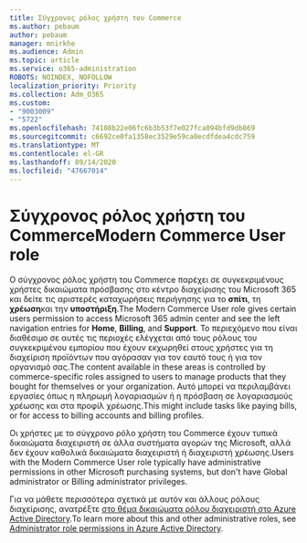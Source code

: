 ```yaml
---
title: Σύγχρονος ρόλος χρήστη του Commerce
ms.author: pebaum
author: pebaum
manager: mnirkhe
ms.audience: Admin
ms.topic: article
ms.service: o365-administration
ROBOTS: NOINDEX, NOFOLLOW
localization_priority: Priority
ms.collection: Adm_O365
ms.custom:
- "9003009"
- "5722"
ms.openlocfilehash: 74108b22e06fc6b3b53f7e027fca094bfd9db869
ms.sourcegitcommit: c6692ce0fa1358ec3529e59ca0ecdfdea4cdc759
ms.translationtype: MT
ms.contentlocale: el-GR
ms.lasthandoff: 09/14/2020
ms.locfileid: "47667014"
---
```

# <a name="modern-commerce-user-role"></a><span data-ttu-id="2189c-102">Σύγχρονος ρόλος χρήστη του Commerce</span><span class="sxs-lookup"><span data-stu-id="2189c-102">Modern Commerce User role</span></span>

<span data-ttu-id="2189c-103">Ο σύγχρονος ρόλος χρήστη του Commerce παρέχει σε συγκεκριμένους χρήστες δικαιώματα πρόσβασης στο κέντρο διαχείρισης του Microsoft 365 και δείτε τις αριστερές καταχωρήσεις περιήγησης για το **σπίτι**, τη **χρέωση**και την **υποστήριξη**.</span><span class="sxs-lookup"><span data-stu-id="2189c-103">The Modern Commerce User role gives certain users permission to access Microsoft 365 admin center and see the left navigation entries for **Home**, **Billing**, and **Support**.</span></span> <span data-ttu-id="2189c-104">Το περιεχόμενο που είναι διαθέσιμο σε αυτές τις περιοχές ελέγχεται από τους ρόλους του συγκεκριμένου εμπορίου που έχουν εκχωρηθεί στους χρήστες για τη διαχείριση προϊόντων που αγόρασαν για τον εαυτό τους ή για τον οργανισμό σας.</span><span class="sxs-lookup"><span data-stu-id="2189c-104">The content available in these areas is controlled by commerce-specific roles assigned to users to manage products that they bought for themselves or your organization.</span></span> <span data-ttu-id="2189c-105">Αυτό μπορεί να περιλαμβάνει εργασίες όπως η πληρωμή λογαριασμών ή η πρόσβαση σε λογαριασμούς χρέωσης και στα προφίλ χρέωσης.</span><span class="sxs-lookup"><span data-stu-id="2189c-105">This might include tasks like paying bills, or for access to billing accounts and billing profiles.</span></span>

<span data-ttu-id="2189c-106">Οι χρήστες με το σύγχρονο ρόλο χρήστη του Commerce έχουν τυπικά δικαιώματα διαχειριστή σε άλλα συστήματα αγορών της Microsoft, αλλά δεν έχουν καθολικά δικαιώματα διαχειριστή ή διαχειριστή χρέωσης.</span><span class="sxs-lookup"><span data-stu-id="2189c-106">Users with the Modern Commerce User role typically have administrative permissions in other Microsoft purchasing systems, but don't have Global administrator or Billing administrator privileges.</span></span>

<span data-ttu-id="2189c-107">Για να μάθετε περισσότερα σχετικά με αυτόν και άλλους ρόλους διαχείρισης, ανατρέξτε [στο θέμα δικαιώματα ρόλου διαχειριστή στο Azure Active Directory](https://docs.microsoft.com/azure/active-directory/users-groups-roles/directory-assign-admin-roles#modern-commerce-administrator).</span><span class="sxs-lookup"><span data-stu-id="2189c-107">To learn more about this and other administrative roles, see [Administrator role permissions in Azure Active Directory](https://docs.microsoft.com/azure/active-directory/users-groups-roles/directory-assign-admin-roles#modern-commerce-administrator).</span></span>